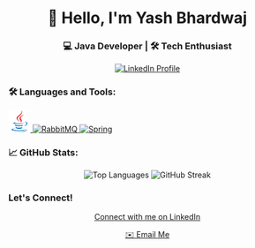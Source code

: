 <h1 align="center">👋 Hello, I'm Yash Bhardwaj</h1>
<h3 align="center">💻 Java Developer | 🛠️ Tech Enthusiast</h3>

<p align="center">
  <a href="https://linkedin.com/in/yash-bhardwaj2695" target="_blank">
    <img src="https://raw.githubusercontent.com/rahuldkjain/github-profile-readme-generator/master/src/images/icons/Social/linked-in-alt.svg" alt="LinkedIn Profile" height="40" width="40" />
  </a>
</p>

<h3>🛠️ Languages and Tools:</h3>
<p>
  <a href="https://www.java.com" target="_blank" rel="noreferrer">
    <img src="https://raw.githubusercontent.com/devicons/devicon/master/icons/java/java-original.svg" alt="Java" width="40" height="40" />
  </a>
  <a href="https://www.rabbitmq.com" target="_blank" rel="noreferrer">
    <img src="https://www.vectorlogo.zone/logos/rabbitmq/rabbitmq-icon.svg" alt="RabbitMQ" width="40" height="40" />
  </a>
  <a href="https://spring.io/" target="_blank" rel="noreferrer">
    <img src="https://www.vectorlogo.zone/logos/springio/springio-icon.svg" alt="Spring" width="40" height="40" />
  </a>
</p>

<h3>📈 GitHub Stats:</h3>
<p align="center">
  <img src="https://github-readme-stats.vercel.app/api/top-langs?username=yashbhardwaj26&show_icons=true&locale=en&layout=compact" alt="Top Languages" />
  <img src="https://github-readme-streak-stats.herokuapp.com/?user=yashbhardwaj26&" alt="GitHub Streak" />
</p>

<h3>Let's Connect!</h3>
<p align="center">
  <a href="https://linkedin.com/in/yash-bhardwaj2695" target="_blank" rel="noopener noreferrer">Connect with me on LinkedIn</a>
</p>

<p align="center">
  <a href="mailto:yashbhardwaj963@gmail.com" target="_blank">✉️ Email Me</a>
</p>
